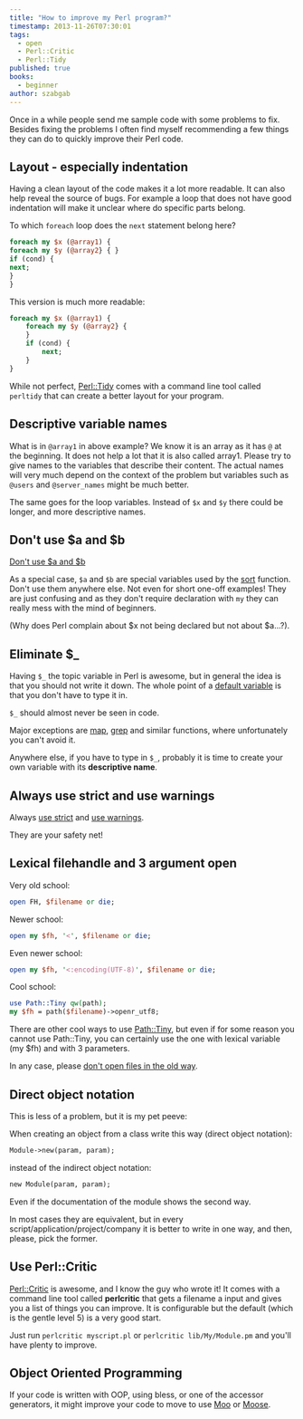 ```yaml
---
title: "How to improve my Perl program?"
timestamp: 2013-11-26T07:30:01
tags:
  - open
  - Perl::Critic
  - Perl::Tidy
published: true
books:
  - beginner
author: szabgab
---
```



Once in a while people send me sample code with some problems to fix.
Besides fixing the problems I often find myself recommending a few
things they can do to quickly improve their Perl code.


## Layout - especially indentation

Having a clean layout of the code makes it a lot
more readable. It can also help reveal the source of bugs.
For example a loop that does not have good indentation will
make it unclear where do specific parts belong.

To which `foreach` loop does the `next` statement belong here?

```perl
foreach my $x (@array1) {
foreach my $y (@array2} { }
if (cond) {
next;
}
}
```

This version is much more readable:

```perl
foreach my $x (@array1) {
    foreach my $y (@array2} {
    }
    if (cond) {
        next;
    }
}
```

While not perfect, [Perl::Tidy](https://metacpan.org/pod/Perl::Tidy)
comes with a command line tool called `perltidy` that can create
a better layout for your program.

## Descriptive variable names

What is in `@array1` in above example? We know it is an array as it has
`@` at the beginning. It does not help a lot that it is also called array1.
Please try to give names to the variables that describe their content.
The actual names will very much depend on the context of the problem but variables such
as `@users` and `@server_names` might be much better.

The same goes for the loop variables. Instead of `$x` and `$y` there could be
longer, and more descriptive names.


## Don't use $a and $b

[Don't use $a and $b](/dont-use-a-and-b-variables)

As a special case, `$a` and `$b` are special variables used by the
[sort](/sorting-arrays-in-perl) function.
Don't use them anywhere else. Not even for short one-off
examples! They are just confusing and as they don't require declaration with `my`
they can really mess with the mind of beginners.

(Why does Perl complain about $x not being declared but not about $a...?).

## Eliminate $_

Having `$_` the topic variable in Perl is awesome, but in general the idea
is that you should not write it down. The whole point of a
[default variable](/the-default-variable-of-perl)
is that you don't have to type it in.

`$_` should almost never be seen in code.

Major exceptions are
[map](/transforming-a-perl-array-using-map),
[grep](/filtering-values-with-perl-grep)
and similar functions,
where unfortunately you can't avoid it.

Anywhere else, if you have to type in `$_`, probably it is time to
create your own variable with its <b>descriptive name</b>.

## Always use strict and use warnings

Always [use strict](/strict) and
[use warnings](/installing-perl-and-getting-started).

They are your safety net!

## Lexical filehandle and 3 argument open

Very old school:

```perl
open FH, $filename or die;
```

Newer school:

```perl
open my $fh, '<', $filename or die;
```

Even newer school:

```perl
open my $fh, '<:encoding(UTF-8)', $filename or die;
```

Cool school:

```perl
use Path::Tiny qw(path);
my $fh = path($filename)->openr_utf8;
```

There are other cool ways to use [Path::Tiny](https://metacpan.org/pod/Path::Tiny),
but even if for some reason you cannot use Path::Tiny, you can certainly
use the one with lexical variable (my $fh) and with 3 parameters.

In any case, please
[don't open files in the old way](/open-files-in-the-old-way).

## Direct object notation

This is less of a problem, but it is my pet peeve: 

When creating an object from a class write this way (direct object notation):

```perl
Module->new(param, param);
```

instead of the indirect object notation:

```perl
new Module(param, param);
```

Even if the documentation of the module shows the second way.

In most cases they are equivalent, but in every script/application/project/company
it is better to write in one way, and then, please, pick the former.


## Use Perl::Critic

[Perl::Critic](http://metacpan.org/pod/Perl::Critic) is awesome, and I
know the guy who wrote it! It comes with a command line tool called
<b>perlcritic</b> that gets a filename a input and gives you a list
of things you can improve. It is configurable but the default
(which is the gentle level 5) is a very good start.

Just run `perlcritic myscript.pl` or `perlcritic lib/My/Module.pm`
and you'll have plenty to improve.

## Object Oriented Programming

If your code is written with OOP, using bless, or one
of the accessor generators, it might improve your code
to move to use [Moo](/moo) or [Moose](/moose).



